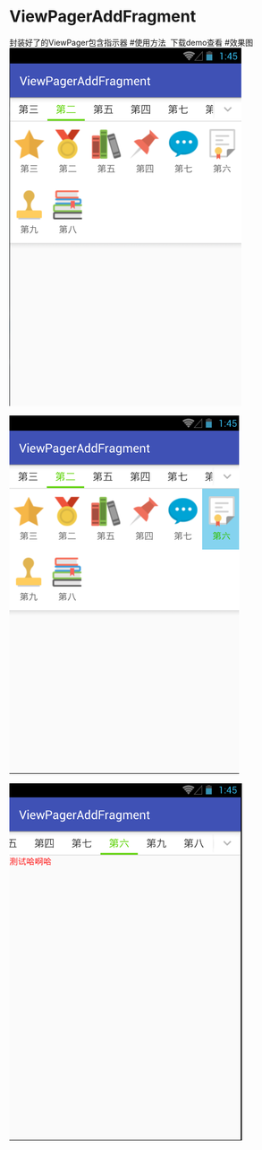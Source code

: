 # ViewPagerAddFragment
封装好了的ViewPager包含指示器
#使用方法  下载demo查看
#效果图
![image](https://github.com/shouxinxiao/ViewPagerAddFragment/blob/master/raw/3.png) 

![image](https://github.com/shouxinxiao/ViewPagerAddFragment/blob/master/raw/1.png) 

![image](https://github.com/shouxinxiao/ViewPagerAddFragment/blob/master/raw/2.png) 


